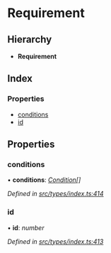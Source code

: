 # Requirement

## Hierarchy

* **Requirement**

## Index

### Properties

* [conditions](requirement.md#conditions)
* [id](requirement.md#id)

## Properties

### conditions

• **conditions**: [_Condition_](../globals.md#condition)_\[\]_

_Defined in_ [_src/types/index.ts:414_](https://github.com/PolymathNetwork/polymesh-sdk/blob/959efb76/src/types/index.ts#L414)

### id

• **id**: _number_

_Defined in_ [_src/types/index.ts:413_](https://github.com/PolymathNetwork/polymesh-sdk/blob/959efb76/src/types/index.ts#L413)

